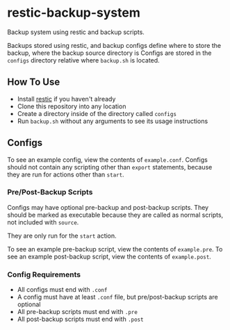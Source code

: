# restic-backup-system
Backup system using restic and backup scripts.

Backups stored using restic, and backup configs define where to store the backup, where the backup source directory is
Configs are stored in the `configs` directory relative where `backup.sh` is located.

## How To Use
 - Install [restic](https://restic.net/) if you haven't already
 - Clone this repository into any location
 - Create a directory inside of the directory called `configs`
 - Run `backup.sh` without any arguments to see its usage instructions

## Configs
To see an example config, view the contents of `example.conf`.
Configs should not contain any scripting other than `export` statements, because they are run for actions other than `start`.

### Pre/Post-Backup Scripts
Configs may have optional pre-backup and post-backup scripts. They should be marked as executable because they are called as normal scripts, not included with `source`.

They are only run for the `start` action.

To see an example pre-backup script, view the contents of `example.pre`.
To see an example post-backup script, view the contents of `example.post`.

### Config Requirements
 - All configs must end with `.conf`
 - A config must have at least `.conf` file, but pre/post-backup scripts are optional
 - All pre-backup scripts must end with `.pre`
 - All post-backup scripts must end with `.post`
